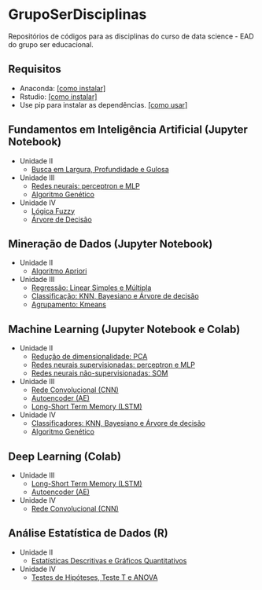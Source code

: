 # GrupoSerDisciplinas
Repositórios de códigos para as disciplinas do curso de data science - EAD do grupo ser educacional.

## Requisitos
* Anaconda: [[como instalar]](https://www.youtube.com/watch?v=3oYEesMpAQQ)
* Rstudio: [[como instalar]](https://www.youtube.com/watch?v=l1bWvZMNMCM)
* Use pip para instalar as dependências. [[como usar]](https://www.youtube.com/watch?v=m-Z3sV9n_7g) 


## Fundamentos em Inteligência Artificial (Jupyter Notebook)
+ Unidade II
  + [Busca em Largura, Profundidade e Gulosa](https://github.com/GustavoHFMO/GrupoSerDisciplinas/blob/master/Fundamentos%20em%20Intelig%C3%AAncia%20Artificial/Algoritmos%20de%20busca%20-%20Largura%2C%20Profundidade%20e%20Gulosa.ipynb)
+ Unidade III 
  + [Redes neurais: perceptron e MLP](https://github.com/GustavoHFMO/GrupoSerDisciplinas/blob/master/Machine%20Learning/Redes%20Supervisionadas%20-%20Perceptron%2C%20MLP.ipynb)
  + [Algoritmo Genético](https://github.com/GustavoHFMO/GrupoSerDisciplinas/blob/master/Machine%20Learning/Algoritmo%20Genetico.ipynb)
+ Unidade IV
  + [Lógica Fuzzy](https://github.com/GustavoHFMO/GrupoSerDisciplinas/blob/master/Fundamentos%20em%20Intelig%C3%AAncia%20Artificial/L%C3%B3gica%20Fuzzy.ipynb)
  + [Árvore de Decisão](https://github.com/GustavoHFMO/GrupoSerDisciplinas/blob/master/Minera%C3%A7%C3%A3o%20de%20Dados/Classificadores%20-%20KNN%2C%20Bayesiano%2C%20Arvore.ipynb)

## Mineração de Dados (Jupyter Notebook)
+ Unidade II
  + [Algoritmo Apriori](https://github.com/GustavoHFMO/GrupoSerDisciplinas/blob/master/Minera%C3%A7%C3%A3o%20de%20Dados/Algoritmo%20Apriori.ipynb)
+ Unidade III
  + [Regressão: Linear Simples e Múltipla](https://github.com/GustavoHFMO/GrupoSerDisciplinas/blob/master/Minera%C3%A7%C3%A3o%20de%20Dados/Regress%C3%A3o%20-%20Simples%20e%20Multipla.ipynb)
  + [Classificação: KNN, Bayesiano e Árvore de decisão](https://github.com/GustavoHFMO/GrupoSerDisciplinas/blob/master/Minera%C3%A7%C3%A3o%20de%20Dados/Classificadores%20-%20KNN%2C%20Bayesiano%2C%20Arvore.ipynb)
  + [Agrupamento: Kmeans](https://github.com/GustavoHFMO/GrupoSerDisciplinas/blob/master/Minera%C3%A7%C3%A3o%20de%20Dados/Agrupamento%20-%20Kmeans.ipynb)

## Machine Learning (Jupyter Notebook e Colab)
+ Unidade II
  + [Redução de dimensionalidade: PCA](https://github.com/GustavoHFMO/GrupoSerDisciplinas/blob/master/Machine%20Learning/Redu%C3%A7%C3%A3o%20de%20dimensionalidade%20-%20PCA.ipynb)
  + [Redes neurais supervisionadas: perceptron e MLP](https://github.com/GustavoHFMO/GrupoSerDisciplinas/blob/master/Machine%20Learning/Redes%20Supervisionadas%20-%20Perceptron%2C%20MLP.ipynb)
  + [Redes neurais não-supervisionadas: SOM](https://github.com/GustavoHFMO/GrupoSerDisciplinas/blob/master/Machine%20Learning/SOM_Network.ipynb)
+ Unidade III
  + [Rede Convolucional (CNN)](https://github.com/GustavoHFMO/GrupoSerDisciplinas/blob/master/Deep%20Learning/CNN.ipynb)
  + [Autoencoder (AE)](https://github.com/GustavoHFMO/GrupoSerDisciplinas/blob/master/Deep%20Learning/Autoencoder.ipynb)
  + [Long-Short Term Memory (LSTM)](https://github.com/GustavoHFMO/GrupoSerDisciplinas/blob/master/Deep%20Learning/LSTM.ipynb)
+ Unidade IV
   + [Classificadores: KNN, Bayesiano e Árvore de decisão](https://github.com/GustavoHFMO/GrupoSerDisciplinas/blob/master/Minera%C3%A7%C3%A3o%20de%20Dados/Algoritmo%20Apriori.ipynb)
   + [Algoritmo Genético](https://github.com/GustavoHFMO/GrupoSerDisciplinas/blob/master/Machine%20Learning/Algoritmo%20Genetico.ipynb)

## Deep Learning (Colab)
+ Unidade III
  + [Long-Short Term Memory (LSTM)](https://github.com/GustavoHFMO/GrupoSerDisciplinas/blob/master/Deep%20Learning/LSTM.ipynb)
  + [Autoencoder (AE)](https://github.com/GustavoHFMO/GrupoSerDisciplinas/blob/master/Deep%20Learning/Autoencoder.ipynb)
+ Unidade IV
  + [Rede Convolucional (CNN)](https://github.com/GustavoHFMO/GrupoSerDisciplinas/blob/master/Deep%20Learning/CNN.ipynb)
  
## Análise Estatística de Dados (R)
+ Unidade II
   + [Estatísticas Descritivas e Gráficos Quantitativos](https://github.com/GustavoHFMO/GrupoSerDisciplinas/blob/master/An%C3%A1lise%20Estat%C3%ADstica%20de%20Dados/Unidade%20III%20-%20Estat%C3%ADsticas%20descritivas%20e%20graficos.R)  
+ Unidade IV
   + [Testes de Hipóteses, Teste T e ANOVA](https://github.com/GustavoHFMO/GrupoSerDisciplinas/blob/master/An%C3%A1lise%20Estat%C3%ADstica%20de%20Dados/Unidade%20IV%20-%20Testes%20de%20Hipotese%2C%20T%20e%20ANOVA.R)  
